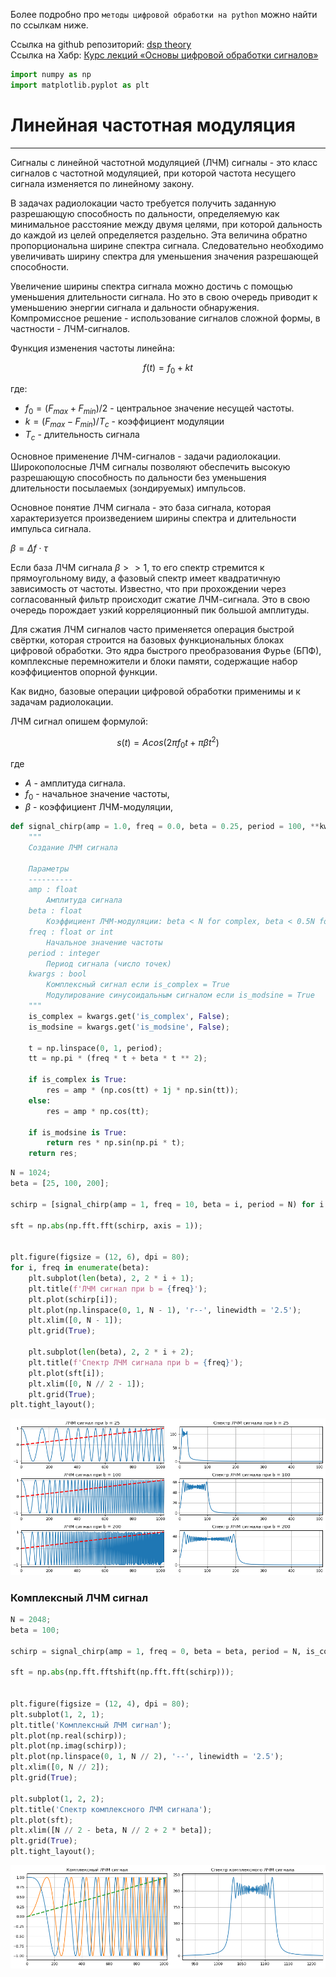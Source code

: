 Более подробно про ```методы цифровой обработки на python``` можно найти по ссылкам ниже.

Ссылка на github репозиторий: [dsp theory](https://github.com/hukenovs/dsp-theory)  
Ссылка на Хабр: [Курс лекций «Основы цифровой обработки сигналов»](https://habr.com/ru/post/460445/)


```python
import numpy as np
import matplotlib.pyplot as plt
```

# Линейная частотная модуляция
---

Сигналы с линейной частотной модуляцией (ЛЧМ) сигналы - это класс сигналов с частотной модуляцией, при которой частота несущего сигнала изменяется по линейному закону. 

В задачах радиолокации часто требуется получить заданную разрешающую способность по дальности, определяемую как минимальное расстояние между двумя целями, при которой дальность до каждой из целей определяется раздельно. Эта величина обратно пропорциональна ширине спектра сигнала. Следовательно необходимо увеличивать ширину спектра для уменьшения значения разрешающей способности.

Увеличение ширины спектра сигнала можно достичь с помощью уменьшения длительности сигнала. Но это в свою очередь приводит к уменьшению энергии сигнала и дальности обнаружения. Компромиссное решение - использование сигналов сложной формы, в частности - ЛЧМ-сигналов.

Функция изменения частоты линейна: 

$$ f(t) = f_{0} + k t $$ 

где:

- $f_{0} = (F_{max} + F_{min}) / 2$ - центральное значение несущей частоты.
- $k = (F_{max}-F_{min}) / T_{c}$ - коэффициент модуляции
- $T_c$ - длительность сигнала

Основное применение ЛЧМ-сигналов - задачи радиолокации. Широкополосные ЛЧМ сигналы позволяют обеспечить высокую разрешающую способность по дальности без уменьшения длительности посылаемых (зондируемых) импульсов.

Основное понятие ЛЧМ сигнала - это база сигнала, которая характеризуется произведением ширины спектра и длительности импульса сигнала. 

$\beta = \Delta f \cdot \tau$

Если база ЛЧМ сигнала $\beta >> 1$, то его спектр стремится к прямоугольному виду, а фазовый спектр имеет квадратичную зависимость от частоты. Известно, что при прохождении через согласованный фильтр происходит сжатие ЛЧМ-сигнала. Это в свою очередь порождает узкий корреляционный пик большой амплитуды.  

Для сжатия ЛЧМ сигналов часто применяется операция быстрой свёртки, которая строится на базовых функциональных блоках цифровой обработки. Это ядра быстрого преобразования Фурье (БПФ), комплексные перемножители и блоки памяти, содержащие набор коэффициентов опорной функции.  

Как видно, базовые операции цифровой обработки применимы и к задачам радиолокации. 

ЛЧМ сигнал опишем формулой:

$$s(t) = A cos(2\pi f_{0}t + \pi\beta t^{2})$$

где

- $A$ - амплитуда сигнала.
- $f_{0}$ - начальное значение частоты,
- $\beta$ - коэффициент ЛЧМ-модуляции,


```python
def signal_chirp(amp = 1.0, freq = 0.0, beta = 0.25, period = 100, **kwargs):
    """
    Создание ЛЧМ сигнала

    Параметры
    ----------
    amp : float
        Амплитуда сигнала
    beta : float
        Коэффициент ЛЧМ-модуляции: beta < N for complex, beta < 0.5N for real
    freq : float or int
        Начальное значение частоты
    period : integer
        Период сигнала (число точек)
    kwargs : bool
        Комплексный сигнал если is_complex = True
        Модулирование синусоидальным сигналом если is_modsine = True
    """
    is_complex = kwargs.get('is_complex', False);
    is_modsine = kwargs.get('is_modsine', False);

    t = np.linspace(0, 1, period);
    tt = np.pi * (freq * t + beta * t ** 2);

    if is_complex is True:
        res = amp * (np.cos(tt) + 1j * np.sin(tt));
    else:
        res = amp * np.cos(tt);

    if is_modsine is True:
        return res * np.sin(np.pi * t);
    return res;
```


```python
N = 1024;
beta = [25, 100, 200];

schirp = [signal_chirp(amp = 1, freq = 10, beta = i, period = N) for i in beta];

sft = np.abs(np.fft.fft(schirp, axis = 1));


plt.figure(figsize = (12, 6), dpi = 80);
for i, freq in enumerate(beta):
    plt.subplot(len(beta), 2, 2 * i + 1);
    plt.title(f'ЛЧМ сигнал при b = {freq}');
    plt.plot(schirp[i]);
    plt.plot(np.linspace(0, 1, N - 1), 'r--', linewidth = '2.5');
    plt.xlim([0, N - 1]);
    plt.grid(True);
    
    plt.subplot(len(beta), 2, 2 * i + 2);
    plt.title(f'Спектр ЛЧМ сигнала при b = {freq}');
    plt.plot(sft[i]);
    plt.xlim([0, N // 2 - 1]);
    plt.grid(True);
plt.tight_layout();
```


    
![png](output_5_0.png)
    


### Комплексный ЛЧМ сигнал


```python
N = 2048;
beta = 100;

schirp = signal_chirp(amp = 1, freq = 0, beta = beta, period = N, is_complex = True);

sft = np.abs(np.fft.fftshift(np.fft.fft(schirp)));


plt.figure(figsize = (12, 4), dpi = 80);
plt.subplot(1, 2, 1);
plt.title('Комплексный ЛЧМ сигнал');
plt.plot(np.real(schirp));
plt.plot(np.imag(schirp));
plt.plot(np.linspace(0, 1, N // 2), '--', linewidth = '2.5');
plt.xlim([0, N // 2]);
plt.grid(True);
    
plt.subplot(1, 2, 2);
plt.title('Спектр комплексного ЛЧМ сигнала');
plt.plot(sft);
plt.xlim([N // 2 - beta, N // 2 + 2 * beta]);
plt.grid(True);
plt.tight_layout();
```


    
![png](output_7_0.png)
    

